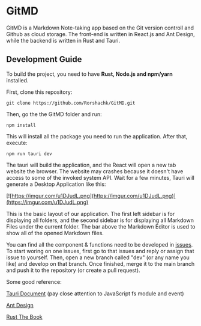 # GitMD

GitMD is a Markdown Note-taking app based on the Git version controll and Github as cloud storage. The front-end is written in React.js and Ant Design, while the backend is written in Rust and Tauri.

## Development Guide

To build the project, you need to have **Rust, Node.js and npm/yarn** installed.

First, clone this repository:

`git clone https://github.com/Rorshachk/GitMD.git`

Then, go the the GitMD folder and run:

`npm install`

This will install all the package you need to run the application. After that, execute:

`npm run tauri dev`

The tauri will build the application, and the React will open a new tab website the browser. The website may crashes because it doesn't have access to some of the invoked system API. Wait for a few minutes, Tauri will generate a Desktop Application like this:

[![https://imgur.com/u1DJudL.png](https://imgur.com/u1DJudL.png)](https://imgur.com/u1DJudL.png)

This is the basic layout of our application. The first left sidebar is for displaying all folders, and the second sidebar is for displaying all Markdown Files under the current folder. The bar above the Markdown Editor is used to show all of the opened Markdown files.

You can find all the component & functions need to be developed in [issues](https://github.com/Rorshachk/GitMD/issues). To start woring on one issues, first go to that issues and reply or assign that issue to yourself. Then, open a new branch called "dev" (or any name you like) and develop on that branch. Once finished, merge it to the main branch and push it to the repository (or create a pull request).

Some good reference:

[Tauri Document](https://tauri.studio/en/docs/getting-started/intro) (pay close attention to JavaScript fs module and event)

[Ant Design](https://ant.design/components/overview/)

[Rust The Book](https://doc.rust-lang.org/book/)



